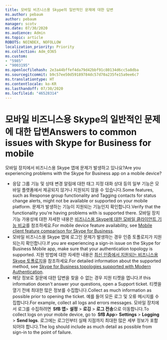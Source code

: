 ```yaml
---
title: 모바일 비즈니스용 Skype의 일반적인 문제에 대한 답변
ms.author: pebaum
author: pebaum
manager: scotv
ms.date: 07/30/2020
ms.audience: Admin
ms.topic: article
ROBOTS: NOINDEX, NOFOLLOW
localization_priority: Priority
ms.collection: Adm_O365
ms.custom:
- "5985"
- "9003195"
ms.openlocfilehash: 2e3a44bffef4da79d42bbf91c80134d6cc5a8dba
ms.sourcegitcommit: b9c57ee50d59189784dc57d70a235fe15a9ee6c7
ms.translationtype: HT
ms.contentlocale: ko-KR
ms.lasthandoff: 07/30/2020
ms.locfileid: "46528314"
---
```

# <a name="answers-to-common-issues-with-skype-for-business-for-mobile"></a><span data-ttu-id="d8df3-102">모바일 비즈니스용 Skype의 일반적인 문제에 대한 답변</span><span class="sxs-lookup"><span data-stu-id="d8df3-102">Answers to common issues with Skype for Business for mobile</span></span>

<span data-ttu-id="d8df3-103">모바일 장치에서 비즈니스용 Skype 앱에 문제가 발생하고 있나요?</span><span class="sxs-lookup"><span data-stu-id="d8df3-103">Are you experiencing problems with the Skype for Business app on a mobile device?</span></span>

- <span data-ttu-id="d8df3-104">응답 그룹 기능 및 상태 변경 알림에 대한 태그 지정 대화 상대 등의 일부 기능은 모바일 플랫폼에서 제공되지 않거나 지원되지 않을 수 있습니다.</span><span class="sxs-lookup"><span data-stu-id="d8df3-104">Some features, such as Response group functionality and Tagging contacts for status change alerts, might not be available or supported on your mobile platform.</span></span> <span data-ttu-id="d8df3-105">문제가 발생하는 기능이 지원되는 기능인지 확인합니다.</span><span class="sxs-lookup"><span data-stu-id="d8df3-105">Verify that the functionality you're having problems with is supported there.</span></span> <span data-ttu-id="d8df3-106">모바일 장치 기능 가용성에 대한 자세한 내용은 [비즈니스용 Skype에 대한 모바일 클라이언트 기능 비교](https://technet.microsoft.com/library/Dn951412.aspx)를 참조하세요.</span><span class="sxs-lookup"><span data-stu-id="d8df3-106">For mobile device feature availability, see [Mobile client feature comparison for Skype for Business](https://technet.microsoft.com/library/Dn951412.aspx).</span></span>
- <span data-ttu-id="d8df3-107">모바일 비즈니스용 Skype 앱에 로그인 문제가 발생하는 경우 인증 토폴로지가 지원되는지 확인합니다.</span><span class="sxs-lookup"><span data-stu-id="d8df3-107">If you are experiencing a sign-in issue on the Skype for Business Mobile app, make sure that your authentication topology is supported.</span></span> <span data-ttu-id="d8df3-108">지원 방법에 대한 자세한 내용은 [최신 인증에서 지원되는 비즈니스용 Skype 토폴로지](https://docs.microsoft.com/skypeforbusiness/plan-your-deployment/modern-authentication/topologies-supported)을 참조하세요.</span><span class="sxs-lookup"><span data-stu-id="d8df3-108">For detailed information about the supported method, see [Skype for Business topologies supported with Modern Authentication](https://docs.microsoft.com/skypeforbusiness/plan-your-deployment/modern-authentication/topologies-supported).</span></span>  
- <span data-ttu-id="d8df3-109">해당 정보로 질문에 대한 답변을 찾을 수 없는 경우 지원 티켓을 엽니다.</span><span class="sxs-lookup"><span data-stu-id="d8df3-109">If this information doesn't answer your questions, open a Support ticket.</span></span> <span data-ttu-id="d8df3-110">티켓을 열기 전에 최대한 많은 정보를 수집합니다.</span><span class="sxs-lookup"><span data-stu-id="d8df3-110">Collect as much information as possible prior to opening the ticket.</span></span> <span data-ttu-id="d8df3-111">예를 들어 모든 로그 및 오류 메시지를 수집합니다.</span><span class="sxs-lookup"><span data-stu-id="d8df3-111">For example, collect all logs and errors messages.</span></span> <span data-ttu-id="d8df3-112">모바일 장치에서 로그를 수집하려면  **SfB 앱**>  **설정** >  **로깅** >  **로그 전송**으로 이동합니다.</span><span class="sxs-lookup"><span data-stu-id="d8df3-112">To collect logs on your mobile device, go to  **SfB App**>  **Settings** >  **Logging** >  **Send logs**.</span></span> <span data-ttu-id="d8df3-113">로그에는 로그인부터 실패 지점까지 최대한 많은 세부 정보가 포함되어야 합니다.</span><span class="sxs-lookup"><span data-stu-id="d8df3-113">The log should include as much detail as possible from sign-in to the point of failure.</span></span>
